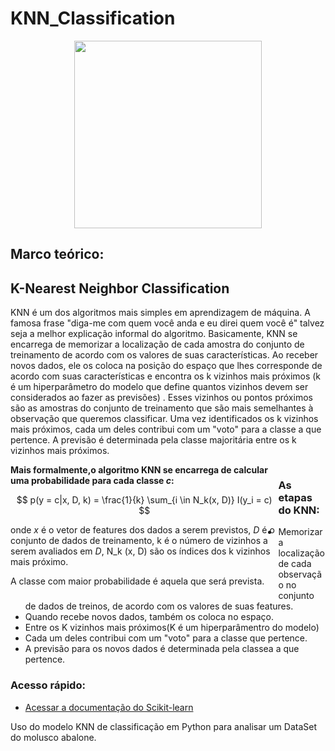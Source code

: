 # KNN_Classification

<div align="center">
<img src="https://user-images.githubusercontent.com/97195240/185261921-1814e228-71ff-49d7-a789-b764720da0ab.png" width="300px" />
</div>

<a id="section_knn"></a>

## Marco teórico:

##  K-Nearest Neighbor Classification

KNN é um dos algoritmos mais simples em aprendizagem de máquina. A famosa frase "diga-me com quem você anda e eu direi quem você é" talvez seja a melhor explicação informal do algoritmo. Basicamente, KNN se encarrega de memorizar a localização de cada amostra do conjunto de treinamento de acordo com os valores de suas características. Ao receber novos dados, ele os coloca na posição do espaço que lhes corresponde de acordo com suas características e encontra os k vizinhos mais próximos (k é um hiperparâmetro do modelo que define quantos vizinhos devem ser considerados ao fazer as previsões) . Esses vizinhos ou pontos próximos são as amostras do conjunto de treinamento que são mais semelhantes à observação que queremos classificar. Uma vez identificados os k vizinhos mais próximos, cada um deles contribui com um "voto" para a classe a que pertence. A previsão é determinada pela classe majoritária entre os k vizinhos mais próximos.

<div id="caja9" style="float:left;width: 100%;">
  
  <div style="float:left;width: 85%;"><label><b>Mais formalmente,o algoritmo KNN se encarrega de calcular uma probabilidade para cada classe <i>c</i>:</b>
      
$$ p(y = c|x, D, k) = \frac{1}{k} \sum_{i \in N_k(x, D)} I(y_i = c) $$
      
onde $x$ é o vetor de features dos dados a serem previstos, $D$ é o conjunto de dados de treinamento, k é o número de vizinhos a serem avaliados em $D$, N_k (x, D) são os índices dos k vizinhos mais próximo.
    
A classe com maior probabilidade é aquela que será prevista.
</b><br></label></div>

### As etapas do KNN:

- Memorizar a localização de cada observação no conjunto de dados de treinos, de acordo com os valores de suas features.
- Quando recebe novos dados, também os coloca no espaço.
- Entre os K vizinhos mais próximos(K é um hiperparâmentro do modelo)
- Cada um deles contribui com um "voto" para a classe que pertence.
- A previsão para os novos dados é determinada pela classea a que pertence.

### Acesso rápido:

- [Acessar a documentação do Scikit-learn](https://scikit-learn.org/stable/modules/neighbors.html)
    
Uso do modelo KNN de classificação em Python para analisar um DataSet do molusco abalone.
